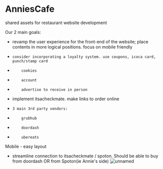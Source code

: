 # AnniesCafe
shared assets for restaurant website development

Our 2 main goals:
 - revamp the user experience for the front-end of the website; place contents in more logical positions. focus on mobile friendly
 -     consider incorporating a loyalty system. use coupons, icoca card, punch/stamp card
 -         cookies
 -         account
 -         advertise to receive in person
 - implement itsacheckmate. make links to order online 
 -     3 main 3rd party vendors:
 -         grubhub
 -         doordash
 -         ubereats

Mobile - easy layout
 - streamline connection to itsacheckmate / spoton. Should be able to buy from doordash OR from Spoton(ie Annie's side)
![unnamed](https://github.com/user-attachments/assets/97954292-c266-483c-bfc5-ee1c30cfd002)

